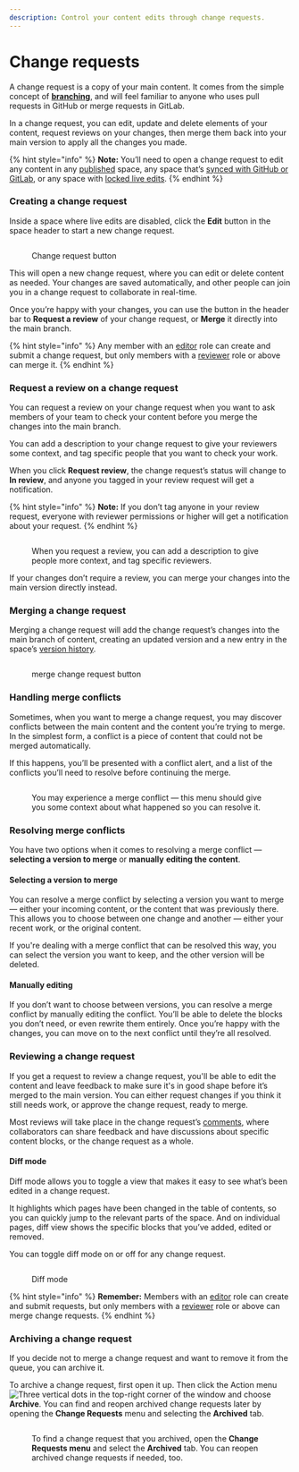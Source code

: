 ```yaml
---
description: Control your content edits through change requests.
---
```


# Change requests

A change request is a copy of your main content. It comes from the simple concept of [**branching**](https://git-scm.com/book/en/v2/Git-Branching-Branches-in-a-Nutshell), and will feel familiar to anyone who uses pull requests in GitHub or merge requests in GitLab.

In a change request, you can edit, update and delete elements of your content, request reviews on your changes, then merge them back into your main version to apply all the changes you made.

{% hint style="info" %}
**Note:** You’ll need to open a change request to edit any content in any [published](../../published-documentation/overview.md) space, any space that’s [synced with GitHub or GitLab](../../integrations/git-sync/), or any space with [locked live edits](live-edits.md).
{% endhint %}

### Creating a change request

Inside a space where live edits are disabled, click the **Edit** button in the space header to start a new change request.

<figure><img src="../../.gitbook/assets/change-requests (1).png" alt=""><figcaption><p>Change request button</p></figcaption></figure>

This will open a new change request, where you can edit or delete content as needed. Your changes are saved automatically, and other people can join you in a change request to collaborate in real-time.

Once you’re happy with your changes, you can use the button in the header bar to **Request a review** of your change request, or **Merge** it directly into the main branch.

{% hint style="info" %}
Any member with an [editor](../../account-management/member-management/roles.md#editor) role can create and submit a change request, but only members with a [reviewer](../../account-management/member-management/roles.md#reviewer) role or above can merge it.
{% endhint %}

### Request a review on a change request

You can request a review on your change request when you want to ask members of your team to check your content before you merge the changes into the main branch.

You can add a description to your change request to give your reviewers some context, and tag specific people that you want to check your work.

When you click **Request review**, the change request’s status will change to **In review**, and anyone you tagged in your review request will get a notification.

{% hint style="info" %}
**Note:** If you don’t tag anyone in your review request, everyone with reviewer permissions or higher will get a notification about your request.
{% endhint %}

<figure><img src="../../.gitbook/assets/review-change-request.png" alt=""><figcaption><p>When you request a review, you can add a description to give people more context, and tag specific reviewers.</p></figcaption></figure>

If your changes don’t require a review, you can merge your changes into the main version directly instead.

### Merging a change request

Merging a change request will add the change request’s changes into the main branch of content, creating an updated version and a new entry in the space’s [version history](../activity-history.md#see-the-activity-of-a-specific-draft).

<figure><img src="../../.gitbook/assets/merge-change-request.png" alt=""><figcaption><p>merge change request button</p></figcaption></figure>

### Handling merge conflicts

Sometimes, when you want to merge a change request, you may discover conflicts between the main content and the content you’re trying to merge. In the simplest form, a conflict is a piece of content that could not be merged automatically.

If this happens, you’ll be presented with a conflict alert, and a list of the conflicts you’ll need to resolve before continuing the merge.

<figure><img src="../../.gitbook/assets/conflict.png" alt=""><figcaption><p>You may experience a merge conflict — this menu should give you some context about what happened so you can resolve it.</p></figcaption></figure>

### Resolving merge conflicts

You have two options when it comes to resolving a merge conflict — **selecting a version to merge** or **manually** **editing the content**.

#### Selecting a version to merge

You can resolve a merge conflict by selecting a version you want to merge — either your incoming content, or the content that was previously there. This allows you to choose between one change and another — either your recent work, or the original content.&#x20;

If you're dealing with a merge conflict that can be resolved this way, you can select the version you want to keep, and the other version will be deleted.

#### Manually editing

If you don’t want to choose between versions, you can resolve a merge conflict by manually editing the conflict. You’ll be able to delete the blocks you don’t need, or even rewrite them entirely. Once you’re happy with the changes, you can move on to the next conflict until they’re all resolved.

### Reviewing a change request

If you get a request to review a change request, you'll be able to edit the content and leave feedback to make sure it's in good shape before it’s merged to the main version. You can either request changes if you think it still needs work, or approve the change request, ready to merge.

Most reviews will take place in the change request’s [comments](../../collaboration/comments-discussion.md), where collaborators can share feedback and have discussions about specific content blocks, or the change request as a whole.

#### Diff mode

Diff mode allows you to toggle a view that makes it easy to see what’s been edited in a change request.&#x20;

It highlights which pages have been changed in the table of contents, so you can quickly jump to the relevant parts of the space. And on individual pages, diff view shows the specific blocks that you’ve added, edited or removed.

You can toggle diff mode on or off for any change request.

<figure><img src="../../.gitbook/assets/diff-view (1).png" alt=""><figcaption><p>Diff mode</p></figcaption></figure>

{% hint style="info" %}
**Remember:** Members with an [editor](../../account-management/member-management/roles.md#editor) role can create and submit requests, but only members with a [reviewer](../../account-management/member-management/roles.md#reviewer) role or above can merge change requests.
{% endhint %}

### Archiving a change request

If you decide not to merge a change request and want to remove it from the queue, you can archive it.

To archive a change request, first open it up. Then click the Action menu <img src="../../.gitbook/assets/Actions menu.png" alt="Three vertical dots" data-size="line"> in the top-right corner of the window and choose **Archive**. You can find and reopen archived change requests later by opening the **Change Requests** menu and selecting the **Archived** tab.

<figure><img src="../../.gitbook/assets/archive-change-request.png" alt=""><figcaption><p>To find a change request that you archived, open the <strong>Change Requests menu</strong> and select the <strong>Archived</strong> tab. You can reopen archived change requests if needed, too.</p></figcaption></figure>
